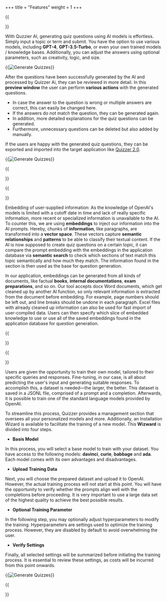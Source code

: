 +++
title = "Features"
weight = 1
+++

{{<section title="❓ Generate Quizzes">}}

With Quzzier AI, generating quiz questions using AI models is effortless. Simply input a topic or term and submit. You have the option to use various models, including **GPT-4**, **GPT-3.5-Turbo**, or even your own trained models / knowledge bases. Additionally, you can adjust the answers using optional parameters, such as creativity, logic, and size.

{{<image src="features_home.png" alt="Generate Quizzes" caption="Generate Quizzes">}}

After the questions have been successfully generated by the AI and processed by Quizzer Ai, they can be reviewed in more detail. In this **preview window** the user can perform **various actions** with the generated questions.

* In case the answer to the question is wrong or multiple answers are correct, this can easily be changed here.
* If the answers do not match the question, they can be generated again.
* In addition, more detailed explanations for the quiz questions can be generated.
* Furthermore, unnecessary questions can be deleted but also added by manually.

If the users are happy with the generated quiz questions, they can be exported and imported into the target application like [Quizzer 2.0](https://ml-labs.com/).

{{<image src="features_quiz_preview.png" alt="Generate Quizzes" caption="Preview Quizzes">}}


{{</section>}}


{{<section title="📕 Embeddings">}}

Embedding of user-supplied information:
As the knowledge of OpenAI's models is limited with a cutoff date in time and lack of really specific information, more recent or specialized information is unavailable to the AI. To counter this, we are using **embeddings** to inject our information into the AI prompts. Hereby, chunks of **information**, like paragraphs, are transformed into a **vector space**. These vectors capture **semantic relationships** and **patterns** to be able to classify their textual content. If the AI is now supposed to create quiz questions on a certain topic, it can compare the prompt embedding with the embeddings in the application database via **semantic search** to check which sections of text match this topic semantically and how much they match. The information found in the section is then used as the base for question generation.

In our application, embeddings can be generated from all kinds of documents, like factual **books**, **internal documentations**, **exam preparations**, and so on. Our tool accepts docx Word documents, which get cleaned up by another AI function, so only relevant information is extracted from the document before embedding. For example, page numbers should be left out, and line breaks should be undone in each paragraph. Excel files with already cleaned up information can also be used for fast import of user-compiled data.
Users can then specify which slice of embedded knowledge to use or use all of the saved embeddings found in the application database for question generation.

{{</section>}}


{{<section title="⚙️ Fine Tuning">}}


Users are given the opportunity to train their own model, tailored to their specific queries and responses. Fine-tuning, in our case, is all about predicting the user's input and generating suitable responses. To accomplish this, a dataset is needed—the larger, the better. This dataset is saved in a JSONL file, comprised of a prompt and a completion. Afterwards, it is possible to train one of the standard language models provided by OpenAI.



To streamline this process, Quizzer provides a management section that oversees all your personalized models and more. Additionally, an Installation Wizard is available to facilitate the training of a new model. This **Wizward** is divided into four steps.

* **Basis Model**

In this process, you will select a base model to train with your dataset. You have access to the following models: **davinci**, **curie**, **babbage** and **ada**. Each model comes with its own advantages and disadvantages.


* **Upload Training Data**

Next, you will choose the prepared dataset and upload it to OpenAI. However, the actual training process will not start at this point. You will have the opportunity to verify whether the prompts align well with the completions before proceeding. It is very important to use a large data set of the highest quality to achieve the best possible results.

* **Optional Training Parameter**

In the following step, you may optionally adjust hyperparameters to modify the training. Hyperparameters are settings used to optimize the training process. However, they are disabled by default to avoid overwhelming the user.

* **Verify Settings**

Finally, all selected settings will be summarized before initiating the training process. It is essential to review these settings, as costs will be incurred from this point onwards.

{{<image src="features_finetuning.png" alt="Generate Quizzes" caption="Example of Fine Tuning Wizard">}}

{{</section>}}